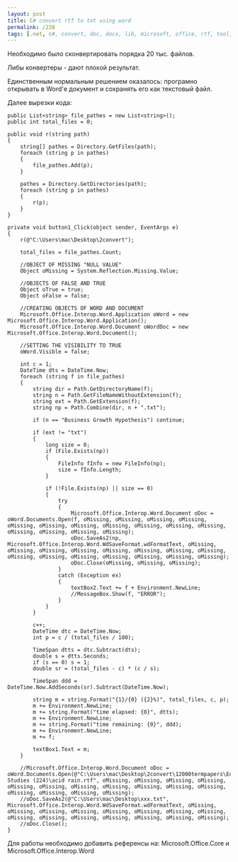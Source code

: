 ```yaml
---
layout: post
title: C# convert rtf to txt using word
permalink: /238
tags: [.net, c#, convert, doc, docx, lib, microsoft, office, rtf, tool, word]
---
```


Необходимо было сконвертировать порядка 20 тыс. файлов.


Либы конвертеры - дают плохой результат.


Единственным нормальным решением оказалось: програмно открывать в Word'е
документ и сохранять его как текстовый файл.


Далее вырезки кода:


    public List<string> file_pathes = new List<string>();
    public int total_files = 0;

    public void r(string path)
    {
        string[] pathes = Directory.GetFiles(path);
        foreach (string p in pathes)
        {
            file_pathes.Add(p);
        }

        pathes = Directory.GetDirectories(path);
        foreach (string p in pathes)
        {
            r(p);
        }
    }

    private void button1_Click(object sender, EventArgs e)
    {
        r(@"C:\Users\mac\Desktop\2convert");

        total_files = file_pathes.Count;

        //OBJECT OF MISSING "NULL VALUE"
        Object oMissing = System.Reflection.Missing.Value;

        //OBJECTS OF FALSE AND TRUE
        Object oTrue = true;
        Object oFalse = false;

        //CREATING OBJECTS OF WORD AND DOCUMENT
        Microsoft.Office.Interop.Word.Application oWord = new Microsoft.Office.Interop.Word.Application();
        Microsoft.Office.Interop.Word.Document oWordDoc = new Microsoft.Office.Interop.Word.Document();

        //SETTING THE VISIBILITY TO TRUE
        oWord.Visible = false;

        int c = 1;
        DateTime dts = DateTime.Now;
        foreach (string f in file_pathes)
        {
            string dir = Path.GetDirectoryName(f);
            string n = Path.GetFileNameWithoutExtension(f);
            string ext = Path.GetExtension(f);
            string np = Path.Combine(dir, n + ".txt");

            if (n == "Business Growth Hypothesis") continue;

            if (ext != "txt")
            {
                long size = 0;
                if (File.Exists(np))
                {
                    FileInfo fInfo = new FileInfo(np);
                    size = fInfo.Length;
                }

                if (!File.Exists(np) || size == 0)
                {
                    try
                    {
                        Microsoft.Office.Interop.Word.Document oDoc = oWord.Documents.Open(f, oMissing, oMissing, oMissing, oMissing, oMissing, oMissing, oMissing, oMissing, oMissing, oMissing, oMissing, oMissing, oMissing, oMissing, oMissing);
                        oDoc.SaveAs2(np, Microsoft.Office.Interop.Word.WdSaveFormat.wdFormatText, oMissing, oMissing, oMissing, oMissing, oMissing, oMissing, oMissing, oMissing, oMissing, oMissing, oMissing, oMissing, oMissing, oMissing, oMissing);
                        oDoc.Close(oMissing, oMissing, oMissing);
                    }
                    catch (Exception ex)
                    {
                        textBox2.Text += f + Environment.NewLine;
                        //MessageBox.Show(f, "ERROR");
                    }
                }
            }

            c++;
            DateTime dtc = DateTime.Now;
            int p = c / (total_files / 100);

            TimeSpan dtts = dtc.Subtract(dts);
            double s = dtts.Seconds;
            if (s == 0) s = 1;
            double sr = (total_files - c) * (c / s);

            TimeSpan ddd = DateTime.Now.AddSeconds(sr).Subtract(DateTime.Now);

            string m = string.Format("{1}/{0} ({2}%)", total_files, c, p);
            m += Environment.NewLine;
            m += string.Format("time elapsed: {0}", dtts);
            m += Environment.NewLine;
            m += string.Format("time remaining: {0}", ddd);
            m += Environment.NewLine;
            m += f;

            textBox1.Text = m;
        }

        //Microsoft.Office.Interop.Word.Document oDoc = oWord.Documents.Open(@"C:\Users\mac\Desktop\2convert\12000termpapers\Educational Studies (224)\acid rain.rtf", oMissing, oMissing, oMissing, oMissing, oMissing, oMissing, oMissing, oMissing, oMissing, oMissing, oMissing, oMissing, oMissing, oMissing, oMissing);
        //oDoc.SaveAs2(@"C:\Users\mac\Desktop\xxx.txt", Microsoft.Office.Interop.Word.WdSaveFormat.wdFormatText, oMissing, oMissing, oMissing, oMissing, oMissing, oMissing, oMissing, oMissing, oMissing, oMissing, oMissing, oMissing, oMissing, oMissing, oMissing);
        //oDoc.Close();
    }


Для работы необходимо добавить референсы на: Microsoft.Office.Core и
Microsoft.Office.Interop.Word

